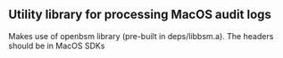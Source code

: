 ## Utility library for processing MacOS audit logs
Makes use of openbsm library (pre-built in deps/libbsm.a).
The headers should be in MacOS SDKs

